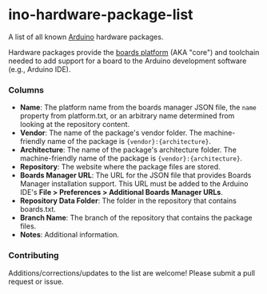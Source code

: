 # ino-hardware-package-list

A list of all known [Arduino](http://arduino.cc) hardware packages.

Hardware packages provide the [boards platform](https://arduino.github.io/arduino-cli/latest/platform-specification) (AKA "core") and toolchain needed to add support for a board to the Arduino development software (e.g., Arduino IDE).

### Columns

- **Name**: The platform name from the boards manager JSON file, the `name` property from platform.txt, or an arbitrary name determined from looking at the repository content.
- **Vendor**: The name of the package's vendor folder. The machine-friendly name of the package is `{vendor}:{architecture}`.
- **Architecture**: The name of the package's architecture folder. The machine-friendly name of the package is `{vendor}:{architecture}`.
- **Repository**: The website where the package files are stored.
- **Boards Manager URL**: The URL for the JSON file that provides Boards Manager installation support. This URL must be added to the Arduino IDE's **File > Preferences > Additional Boards Manager URLs**.
- **Repository Data Folder**: The folder in the repository that contains boards.txt.
- **Branch Name**: The branch of the repository that contains the package files.
- **Notes**: Additional information.

### Contributing

Additions/corrections/updates to the list are welcome! Please submit a pull request or issue.
